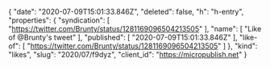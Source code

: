 {
  "date": "2020-07-09T15:01:33.846Z",
  "deleted": false,
  "h": "h-entry",
  "properties": {
    "syndication": [
      "https://twitter.com/Brunty/status/1281169096504213505"
    ],
    "name": [
      "Like of @Brunty's tweet"
    ],
    "published": [
      "2020-07-09T15:01:33.846Z"
    ],
    "like-of": [
      "https://twitter.com/Brunty/status/1281169096504213505"
    ]
  },
  "kind": "likes",
  "slug": "2020/07/f9dyz",
  "client_id": "https://micropublish.net"
}
